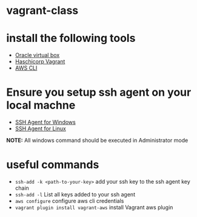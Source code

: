 # vagrant-class

# install the following tools
-  [Oracle virtual box](https://www.virtualbox.org/wiki/Downloads)
- [Haschicorp Vagrant](https://developer.hashicorp.com/vagrant/install)
- [AWS CLI](https://docs.aws.amazon.com/cli/latest/userguide/getting-started-install.html)

# Ensure you setup ssh agent on your local machne
- [SSH Agent for Windows](https://learn.microsoft.com/en-us/windows-server/administration/openssh/openssh_install_firstuse?tabs=gui)
- [SSH Agent for Linux](https://ubuntu.com/server/docs/service-openssh)

**NOTE:** All windows command should be executed in Administrator mode

# useful commands
- `ssh-add -k <path-to-your-key>` add your ssh key to the ssh agent key chain
- `ssh-add -l` List all keys added to your ssh agent 
- `aws configure` configure aws cli credentials
- `vagrant plugin install vagrant-aws` install Vagrant aws plugin
       